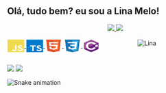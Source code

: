 ## Olá, tudo bem? eu sou a Lina Melo!
<div align="center">
  <a href="https://github.com/xLinaMeloox">
  <img height="180em" src="https://github-readme-stats.vercel.app/api?username=xLinaMeloox&show_icons=true&theme=dracula&include_all_commits=true&count_private=true"/>
  <img height="180em" src="https://github-readme-stats.vercel.app/api/top-langs/?username=xLinaMeloox&layout=compact&langs_count=7&theme=dracula"/>
    
</div>
<div style="display: inline_block"><br>
  <img align="center" alt="Lina-Js" height="30" width="40" src="https://raw.githubusercontent.com/devicons/devicon/master/icons/javascript/javascript-plain.svg">
  <img align="center" alt="Lina-Ts" height="30" width="40" src="https://raw.githubusercontent.com/devicons/devicon/master/icons/typescript/typescript-plain.svg">
  <img align="center" alt="Lina-HTML" height="30" width="40" src="https://raw.githubusercontent.com/devicons/devicon/master/icons/html5/html5-original.svg">
  <img align="center" alt="Lina-CSS" height="30" width="40" src="https://raw.githubusercontent.com/devicons/devicon/master/icons/css3/css3-original.svg">
  <img align="center" alt="Lina-Csharp" height="30" width="40" src="https://raw.githubusercontent.com/devicons/devicon/master/icons/csharp/csharp-original.svg">
   <img align="right" alt="Lina" height="200" width="200" src="https://cdn.discordapp.com/attachments/952749068822655039/952753768095711323/output_9uAV99.gif">
  
  
  
</div>
  
  ##
 
<div> 

  

  <a href = "mailto:linatmeloo@gmail.com"><img src="https://img.shields.io/badge/-Gmail-%23333?style=for-the-badge&logo=gmail&logoColor=white" target="_blank"></a>
  <a href="https://www.linkedin.com/in/lina-melo-1677b412a/" target="_blank"><img src="https://img.shields.io/badge/-LinkedIn-%230077B5?style=for-the-badge&logo=linkedin&logoColor=white" target="_blank"></a> 

 
  ![Snake animation](https://github.com/xLinaMeloox/rafaballerini/blob/output/github-contribution-grid-snake.svg)
 
</div>
